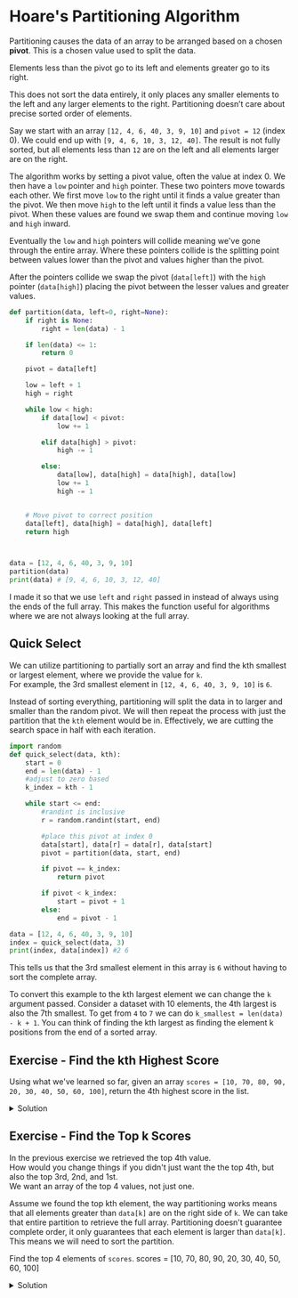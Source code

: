# Hoare's Partitioning Algorithm

Partitioning causes the data of an array to be arranged based on a chosen **pivot**. This is a chosen value used to split the data.

Elements less than the pivot go to its left and elements greater go to its right.

This does not sort the data entirely, it only places any smaller elements to the left and any larger elements to the right. Partitioning doesn’t care about precise sorted order of elements.

Say we start with an array `[12, 4, 6, 40, 3, 9, 10]` and `pivot = 12` (index 0). We could end up with `[9, 4, 6, 10, 3, 12, 40]`. The result is not fully sorted, but all elements less than `12` are on the left and all elements larger are on the right.

The algorithm works by setting a pivot value, often the value at index 0. We then have a `low` pointer and `high` pointer. These two pointers move towards each other. We first move `low` to the right until it finds a value greater than the pivot. We then move `high` to the left until it finds a value less than the pivot. When these values are found we swap them and continue moving `low` and `high` inward.

Eventually the `low` and `high` pointers will collide meaning we've gone through the entire array. Where these pointers collide is the splitting point between values lower than the pivot and values higher than the pivot.

After the pointers collide we swap the pivot (`data[left]`) with the `high` pointer (`data[high]`) placing the pivot between the lesser values and greater values.

```python
def partition(data, left=0, right=None):
    if right is None:
        right = len(data) - 1

    if len(data) <= 1:
        return 0

    pivot = data[left]

    low = left + 1
    high = right

    while low < high:
        if data[low] < pivot:
            low += 1

        elif data[high] > pivot:
            high -= 1

        else:
            data[low], data[high] = data[high], data[low]
            low += 1
            high -= 1


    # Move pivot to correct position
    data[left], data[high] = data[high], data[left]
    return high



data = [12, 4, 6, 40, 3, 9, 10]
partition(data)
print(data) # [9, 4, 6, 10, 3, 12, 40]
```

I made it so that we use `left` and `right` passed in instead of always using the ends of the full array. This makes the function useful for algorithms where we are not always looking at the full array.

## Quick Select

We can utilize partitioning to partially sort an array and find the kth smallest or largest element, where we provide the value for `k`.  
For example, the 3rd smallest element in `[12, 4, 6, 40, 3, 9, 10]` is `6`.

Instead of sorting everything, partitioning will split the data in to larger and smaller than the random pivot. We will then repeat the process with just the partition that the `kth` element would be in. Effectively, we are cutting the search space in half with each iteration.

```python
import random
def quick_select(data, kth):
    start = 0
    end = len(data) - 1
    #adjust to zero based
    k_index = kth - 1

    while start <= end:
        #randint is inclusive
        r = random.randint(start, end)

        #place this pivot at index 0
        data[start], data[r] = data[r], data[start]
        pivot = partition(data, start, end)

        if pivot == k_index:
            return pivot

        if pivot < k_index:
            start = pivot + 1
        else:
            end = pivot - 1

data = [12, 4, 6, 40, 3, 9, 10]
index = quick_select(data, 3)
print(index, data[index]) #2 6
```

This tells us that the 3rd smallest element in this array is `6` without having to sort the complete array.

To convert this example to the kth largest element we can change the `k` argument passed. Consider a dataset with 10 elements, the 4th largest is also the 7th smallest. To get from `4` to `7` we can do `k_smallest = len(data) - k + 1`. You can think of finding the kth largest as finding the element k positions from the end of a sorted array.

## Exercise - Find the kth Highest Score

Using what we've learned so far, given an array `scores = [10, 70, 80, 90, 20, 30, 40, 50, 60, 100]`, return the 4th highest score in the list.

<details>
<summary>Solution</summary>

The goal is to find 4th largest. We know it is 70 by looking at the sorted array for practice. 70 is at index 6 and is the 7th smallest.  
Convert to 7th smallest with `len(data) - k + 1`

```python
scores = [10, 70, 80, 90, 20, 30, 40, 50, 60, 100]

# For practice you can see the sorted array
print(sorted(scores)) # [10, 20, 30, 40, 50, 60, 70, 80, 90, 100]

k = 4 # 4th largest
k_smallest = len(scores) - k + 1 # 7th smallest

print(scores[quick_select(scores, k_smallest)]) # 70

```

</details>

## Exercise - Find the Top k Scores

In the previous exercise we retrieved the top 4th value.  
How would you change things if you didn't just want the the top 4th, but also the top 3rd, 2nd, and 1st.  
We want an array of the top 4 values, not just one.

Assume we found the top kth element, the way partitioning works means that all elements greater than `data[k]` are on the right side of `k`. We can take that entire partition to retrieve the full array. Partitioning doesn't guarantee complete order, it only guarantees that each element is larger than `data[k]`. This means we will need to sort the partition.

Find the top 4 elements of `scores`.
scores = [10, 70, 80, 90, 20, 30, 40, 50, 60, 100]

<details>
<summary>Solution</summary>

We will use slicing to retrieve all elements from k to the end: `[kth_position:]`

```python

k = 4 #4th largest
k_smallest = len(scores) - k + 1 # 7th smallest

kth_position = quick_select(scores, k_smallest)
top_k = sorted(scores[kth_position:])
print(top_k)
```

</details>
